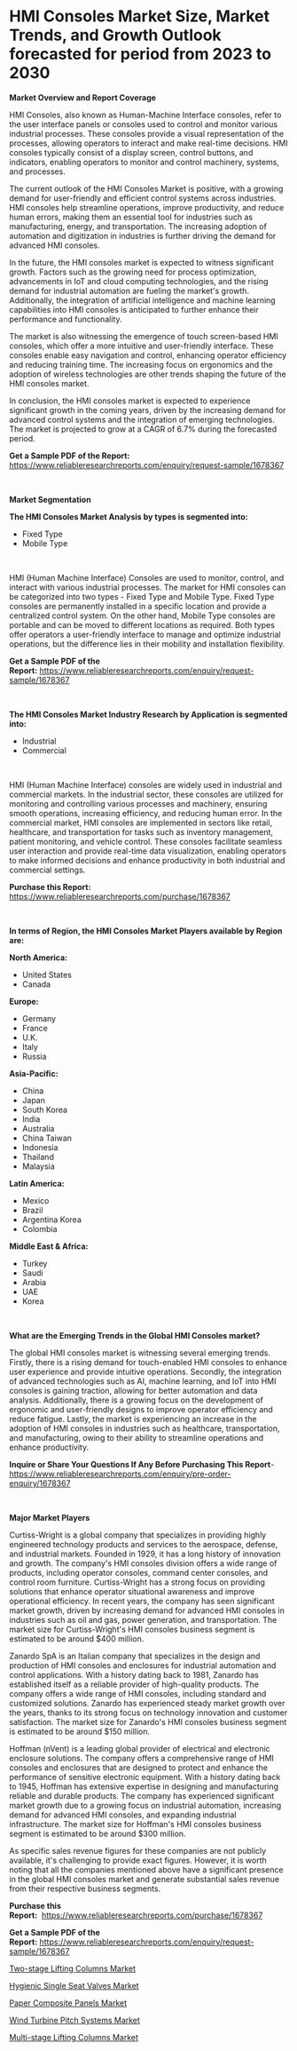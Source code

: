 <p><h1>HMI Consoles Market Size, Market Trends, and Growth Outlook forecasted for period from 2023 to 2030</h1></p><p><strong>Market Overview and Report Coverage</strong></p>
<p><p>HMI Consoles, also known as Human-Machine Interface consoles, refer to the user interface panels or consoles used to control and monitor various industrial processes. These consoles provide a visual representation of the processes, allowing operators to interact and make real-time decisions. HMI consoles typically consist of a display screen, control buttons, and indicators, enabling operators to monitor and control machinery, systems, and processes.</p><p>The current outlook of the HMI Consoles Market is positive, with a growing demand for user-friendly and efficient control systems across industries. HMI consoles help streamline operations, improve productivity, and reduce human errors, making them an essential tool for industries such as manufacturing, energy, and transportation. The increasing adoption of automation and digitization in industries is further driving the demand for advanced HMI consoles.</p><p>In the future, the HMI consoles market is expected to witness significant growth. Factors such as the growing need for process optimization, advancements in IoT and cloud computing technologies, and the rising demand for industrial automation are fueling the market's growth. Additionally, the integration of artificial intelligence and machine learning capabilities into HMI consoles is anticipated to further enhance their performance and functionality.</p><p>The market is also witnessing the emergence of touch screen-based HMI consoles, which offer a more intuitive and user-friendly interface. These consoles enable easy navigation and control, enhancing operator efficiency and reducing training time. The increasing focus on ergonomics and the adoption of wireless technologies are other trends shaping the future of the HMI consoles market.</p><p>In conclusion, the HMI consoles market is expected to experience significant growth in the coming years, driven by the increasing demand for advanced control systems and the integration of emerging technologies. The market is projected to grow at a CAGR of 6.7% during the forecasted period.</p></p>
<p><strong>Get a Sample PDF of the Report:</strong> <a href="https://www.reliableresearchreports.com/enquiry/request-sample/1678367">https://www.reliableresearchreports.com/enquiry/request-sample/1678367</a></p>
<p>&nbsp;</p>
<p><strong>Market Segmentation</strong></p>
<p><strong>The HMI Consoles Market Analysis by types is segmented into:</strong></p>
<p><ul><li>Fixed Type</li><li>Mobile Type</li></ul></p>
<p>&nbsp;</p>
<p><p>HMI (Human Machine Interface) Consoles are used to monitor, control, and interact with various industrial processes. The market for HMI consoles can be categorized into two types - Fixed Type and Mobile Type. Fixed Type consoles are permanently installed in a specific location and provide a centralized control system. On the other hand, Mobile Type consoles are portable and can be moved to different locations as required. Both types offer operators a user-friendly interface to manage and optimize industrial operations, but the difference lies in their mobility and installation flexibility.</p></p>
<p><strong>Get a Sample PDF of the Report:</strong>&nbsp;<a href="https://www.reliableresearchreports.com/enquiry/request-sample/1678367">https://www.reliableresearchreports.com/enquiry/request-sample/1678367</a></p>
<p>&nbsp;</p>
<p><strong>The HMI Consoles Market Industry Research by Application is segmented into:</strong></p>
<p><ul><li>Industrial</li><li>Commercial</li></ul></p>
<p>&nbsp;</p>
<p><p>HMI (Human Machine Interface) consoles are widely used in industrial and commercial markets. In the industrial sector, these consoles are utilized for monitoring and controlling various processes and machinery, ensuring smooth operations, increasing efficiency, and reducing human error. In the commercial market, HMI consoles are implemented in sectors like retail, healthcare, and transportation for tasks such as inventory management, patient monitoring, and vehicle control. These consoles facilitate seamless user interaction and provide real-time data visualization, enabling operators to make informed decisions and enhance productivity in both industrial and commercial settings.</p></p>
<p><strong>Purchase this Report:</strong>&nbsp; <a href="https://www.reliableresearchreports.com/purchase/1678367">https://www.reliableresearchreports.com/purchase/1678367</a></p>
<p>&nbsp;</p>
<p><strong>In terms of Region, the HMI Consoles Market Players available by Region are:</strong></p>
<p>
    <p> <strong> North America: </strong>
        <ul>
            <li>United States</li>
            <li>Canada</li>
        </ul>
        </p> 
    <p> <strong> Europe: </strong>
        <ul>
            <li>Germany</li>
            <li>France</li>
            <li>U.K.</li>
            <li>Italy</li>
            <li>Russia</li>
        </ul>
        </p> 
    <p> <strong> Asia-Pacific: </strong>
        <ul>
            <li>China</li>
            <li>Japan</li>
            <li>South Korea</li>
            <li>India</li>
            <li>Australia</li>
            <li>China Taiwan</li>
            <li>Indonesia</li>
            <li>Thailand</li>
            <li>Malaysia</li>
        </ul>
        </p> 
    <p> <strong> Latin America: </strong>
        <ul>
            <li>Mexico</li>
            <li>Brazil</li>
            <li>Argentina Korea</li>
            <li>Colombia</li>
        </ul>
        </p> 
    <p> <strong> Middle East & Africa: </strong>
        <ul>
            <li>Turkey</li>
            <li>Saudi</li>
            <li>Arabia</li>
            <li>UAE</li>
            <li>Korea</li>
        </ul>
    </p>
    </p>
<p>&nbsp;</p>
<p><strong>What are the Emerging Trends in the Global HMI Consoles market?</strong></p>
<p><p>The global HMI consoles market is witnessing several emerging trends. Firstly, there is a rising demand for touch-enabled HMI consoles to enhance user experience and provide intuitive operations. Secondly, the integration of advanced technologies such as AI, machine learning, and IoT into HMI consoles is gaining traction, allowing for better automation and data analysis. Additionally, there is a growing focus on the development of ergonomic and user-friendly designs to improve operator efficiency and reduce fatigue. Lastly, the market is experiencing an increase in the adoption of HMI consoles in industries such as healthcare, transportation, and manufacturing, owing to their ability to streamline operations and enhance productivity.</p></p>
<p><strong>Inquire or Share Your Questions If Any Before Purchasing This Report</strong>- <a href="https://www.reliableresearchreports.com/enquiry/pre-order-enquiry/1678367">https://www.reliableresearchreports.com/enquiry/pre-order-enquiry/1678367</a></p>
<p>&nbsp;</p>
<p><strong>Major Market Players</strong></p>
<p><p>Curtiss-Wright is a global company that specializes in providing highly engineered technology products and services to the aerospace, defense, and industrial markets. Founded in 1929, it has a long history of innovation and growth. The company's HMI consoles division offers a wide range of products, including operator consoles, command center consoles, and control room furniture. Curtiss-Wright has a strong focus on providing solutions that enhance operator situational awareness and improve operational efficiency. In recent years, the company has seen significant market growth, driven by increasing demand for advanced HMI consoles in industries such as oil and gas, power generation, and transportation. The market size for Curtiss-Wright's HMI consoles business segment is estimated to be around $400 million.</p><p>Zanardo SpA is an Italian company that specializes in the design and production of HMI consoles and enclosures for industrial automation and control applications. With a history dating back to 1981, Zanardo has established itself as a reliable provider of high-quality products. The company offers a wide range of HMI consoles, including standard and customized solutions. Zanardo has experienced steady market growth over the years, thanks to its strong focus on technology innovation and customer satisfaction. The market size for Zanardo's HMI consoles business segment is estimated to be around $150 million.</p><p>Hoffman (nVent) is a leading global provider of electrical and electronic enclosure solutions. The company offers a comprehensive range of HMI consoles and enclosures that are designed to protect and enhance the performance of sensitive electronic equipment. With a history dating back to 1945, Hoffman has extensive expertise in designing and manufacturing reliable and durable products. The company has experienced significant market growth due to a growing focus on industrial automation, increasing demand for advanced HMI consoles, and expanding industrial infrastructure. The market size for Hoffman's HMI consoles business segment is estimated to be around $300 million.</p><p>As specific sales revenue figures for these companies are not publicly available, it's challenging to provide exact figures. However, it is worth noting that all the companies mentioned above have a significant presence in the global HMI consoles market and generate substantial sales revenue from their respective business segments.</p></p>
<p><strong>Purchase this Report:</strong>&nbsp;&nbsp;<a href="https://www.reliableresearchreports.com/purchase/1678367">https://www.reliableresearchreports.com/purchase/1678367</a></p>
<p></p>
<p><strong>Get a Sample PDF of the Report:</strong>&nbsp;<a href="https://www.reliableresearchreports.com/enquiry/request-sample/1678367">https://www.reliableresearchreports.com/enquiry/request-sample/1678367</a></p>
<p><p><a href="https://www.linkedin.com/pulse/decoding-two-stage-lifting-columns-market-deep-dive-latest-j7gmf/">Two-stage Lifting Columns Market</a></p><p><a href="https://www.linkedin.com/pulse/hygienic-single-seat-valves-market-challenges-opportunities-h7hef/">Hygienic Single Seat Valves Market</a></p><p><a href="https://medium.com/@jerrodhilll68/paper-composite-panels-market-size-growth-forecast-2023-2030-fa6f07826b07">Paper Composite Panels Market</a></p><p><a href="https://medium.com/@boydsmitham726/wind-turbine-pitch-systems-market-size-growth-forecast-2023-2030-a51440d74695">Wind Turbine Pitch Systems Market</a></p><p><a href="https://www.linkedin.com/pulse/multi-stage-lifting-columns-market-challenges-opportunities-np1qf/">Multi-stage Lifting Columns Market</a></p></p>